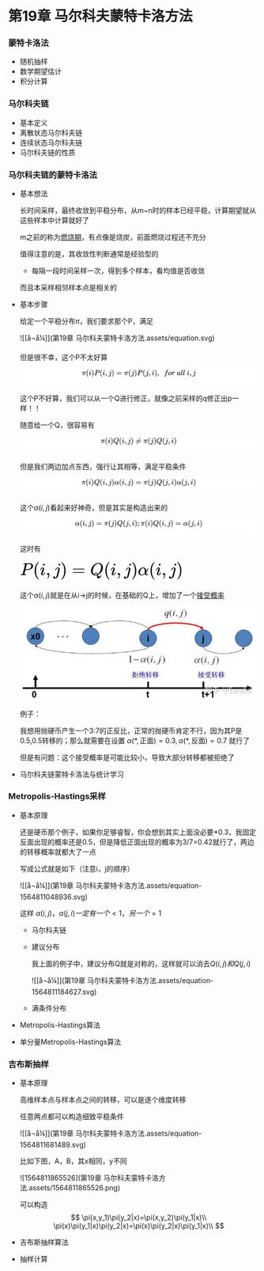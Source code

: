 # 第19章 马尔科夫蒙特卡洛方法

### 蒙特卡洛法

- 随机抽样
- 数学期望估计
- 积分计算

### 马尔科夫链

- 基本定义
- 离散状态马尔科夫链
- 连续状态马尔科夫链
- 马尔科夫链的性质

### 马尔科夫链的蒙特卡洛法

- 基本想法

  长时间采样，最终收敛到平稳分布，从m~n时的样本已经平稳，计算期望就从这些样本中计算就好了

  m之前的称为<u>燃烧期</u>，有点像是烧炭，前面燃烧过程还不充分

  值得注意的是，其收敛性判断通常是经验型的

  - 每隔一段时间采样一次，得到多个样本，看均值是否收敛

  而且本采样相邻样本点是相关的

- 基本步骤

  给定一个平稳分布$\pi$，我们要求那个P，满足

  ![[å¬å¼]](第19章 马尔科夫蒙特卡洛方法.assets/equation.svg)

  但是很不幸，这个P不太好算

  ![[å¬å¼]](%E7%AC%AC19%E7%AB%A0%20%E9%A9%AC%E5%B0%94%E7%A7%91%E5%A4%AB%E8%92%99%E7%89%B9%E5%8D%A1%E6%B4%9B%E6%96%B9%E6%B3%95.assets/equation-1564809348834.svg)

  这个P不好算，我们可以从一个Q进行修正，就像之前采样的q修正出p一样！！

  随意给一个Q，很容易有

  ![[å¬å¼]](%E7%AC%AC19%E7%AB%A0%20%E9%A9%AC%E5%B0%94%E7%A7%91%E5%A4%AB%E8%92%99%E7%89%B9%E5%8D%A1%E6%B4%9B%E6%96%B9%E6%B3%95.assets/equation-1564809391280.svg)

  但是我们两边加点东西，强行让其相等，满足平稳条件

  ![[å¬å¼]](%E7%AC%AC19%E7%AB%A0%20%E9%A9%AC%E5%B0%94%E7%A7%91%E5%A4%AB%E8%92%99%E7%89%B9%E5%8D%A1%E6%B4%9B%E6%96%B9%E6%B3%95.assets/equation-1564809427411.svg)

  这个$\alpha(i,j)$看起来好神奇，但是其实是构造出来的

  ![[å¬å¼]](%E7%AC%AC19%E7%AB%A0%20%E9%A9%AC%E5%B0%94%E7%A7%91%E5%A4%AB%E8%92%99%E7%89%B9%E5%8D%A1%E6%B4%9B%E6%96%B9%E6%B3%95.assets/equation-1564809461000.svg)

  这时有

  ![[å¬å¼]](%E7%AC%AC19%E7%AB%A0%20%E9%A9%AC%E5%B0%94%E7%A7%91%E5%A4%AB%E8%92%99%E7%89%B9%E5%8D%A1%E6%B4%9B%E6%96%B9%E6%B3%95.assets/equation-1564809455298.svg)

  这个$\alpha(i,j)$就是在从i->j的时候，在基础的Q上，增加了一个<u>接受概率</u>

  ![img](%E7%AC%AC19%E7%AB%A0%20%E9%A9%AC%E5%B0%94%E7%A7%91%E5%A4%AB%E8%92%99%E7%89%B9%E5%8D%A1%E6%B4%9B%E6%96%B9%E6%B3%95.assets/v2-48086a0f62774d98f6b672b91d2dcda0_hd.jpg)

  

  例子：

  我想用抛硬币产生一个3:7的正反比，正常的抛硬币肯定不行，因为其P是0.5,0.5转移的；那么就需要在设置 $\alpha(*,\text{正面})=0.3,\alpha(*,\text{反面})=0.7$ 就行了

  

  但是有问题：这个接受概率是可能比较小，导致大部分转移都被拒绝了

- 马尔科夫链蒙特卡洛法与统计学习

### Metropolis-Hastings采样

- 基本原理

  还是硬币那个例子，如果你足够睿智，你会想到其实上面没必要*0.3，我固定反面出现的概率还是0.5，但是降低正面出现的概率为3/7=0.42就行了，两边的转移概率就都大了一点

  写成公式就是如下（注意i，j的顺序）

  ![[å¬å¼]](第19章 马尔科夫蒙特卡洛方法.assets/equation-1564811048936.svg)

  这样 $\alpha(i,j)，\alpha(j,i)一定有一个<1，另一个=1$

  

  - 马尔科夫链

  - 建议分布

    我上面的例子中，建议分布Q就是对称的，这样就可以消去$Q(i,j)和Q(j,i)$

    ![[å¬å¼]](第19章 马尔科夫蒙特卡洛方法.assets/equation-1564811184627.svg)

  - 满条件分布

- Metropolis-Hastings算法

- 单分量Metropolis-Hastings算法

### 吉布斯抽样

- 基本原理

  高维样本点与样本点之间的转移，可以是逐个维度转移

  任意两点都可以构造细致平稳条件

  ![[å¬å¼]](第19章 马尔科夫蒙特卡洛方法.assets/equation-1564811681489.svg)

  比如下图，A，B，其x相同，y不同

  ![1564811865526](第19章 马尔科夫蒙特卡洛方法.assets/1564811865526.png)

  可以构造
  $$
  \pi(x,y_1)\pi(y_2|x)=\pi(x,y_2)\pi(y_1|x)\\
  \pi(x)\pi(y_1|x)\pi(y_2|x)=\pi(x)\pi(y_2|x)\pi(y_1|x)\\
  $$

- 吉布斯抽样算法

- 抽样计算